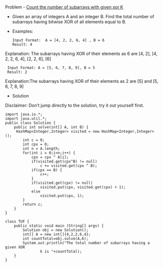 Problem - [Count the number of subarrays with given xor K](https://www.interviewbit.com/problems/subarray-with-given-xor/)

- Given an array of integers A and an integer B. Find the total number of subarrays having bitwise XOR of all elements equal to B.

- Examples:

      Input Format:  A = [4, 2, 2, 6, 4] , B = 6
      Result: 4
Explanation: The subarrays having XOR of their elements as 6 are  [4, 2], [4, 2, 2, 6, 4], [2, 2, 6], [6]

     Input Format: A = [5, 6, 7, 8, 9], B = 5
     Result: 2
Explanation:The subarrays having XOR of their elements as 2 are [5] and [5, 6, 7, 8, 9]

- Solution

Disclaimer: Don’t jump directly to the solution, try it out yourself first.

```
import java.io.*;
import java.util.*;
public class Solution {
    public int solve(int[] A, int B) {
     HashMap<Integer,Integer> visited = new HashMap<Integer,Integer>(); 
        int c = 0; 
        int cpx = 0;
        int n = A.length;
        for(int i = 0;i<n;i++) {
            cpx = cpx ^ A[i]; 
            if(visited.get(cpx^B) != null) 
                c += visited.get(cpx ^ B); 
            if(cpx == B) {
                c++; 
            }
            if(visited.get(cpx) != null) 
                visited.put(cpx, visited.get(cpx) + 1); 
            else 
                visited.put(cpx, 1); 
        }
        return c; 
    }
}

class TUF {
	public static void main (String[] args) {
		Solution obj = new Solution();
		int[] A = new int[]{4,2,2,6,4};
		int countTotal=obj.solve(A,6);
		System.out.println("The total number of subarrays having a given XOR 
                k is "+countTotal);
	}
}
```
